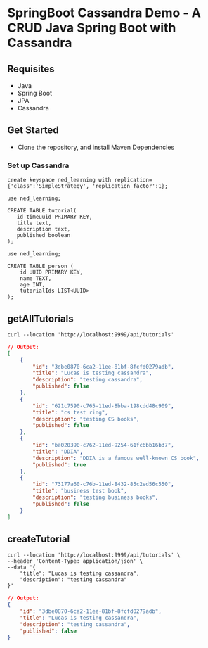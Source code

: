 # SpringBoot Cassandra Demo - A CRUD Java Spring Boot with Cassandra


## Requisites
- Java
- Spring Boot
- JPA
- Cassandra

## Get Started
- Clone the repository, and install Maven Dependencies

### Set up Cassandra

```shell
create keyspace ned_learning with replication={'class':'SimpleStrategy', 'replication_factor':1};
```

```shell
use ned_learning;
 
CREATE TABLE tutorial(
   id timeuuid PRIMARY KEY,
   title text,
   description text,
   published boolean
);
```

```shell
use ned_learning;

CREATE TABLE person (
    id UUID PRIMARY KEY,
    name TEXT,
    age INT,
    tutorialIds LIST<UUID>
);
```



## getAllTutorials

```shell
curl --location 'http://localhost:9999/api/tutorials'
```

```json
// Output:
[
    {
        "id": "3dbe0870-6ca2-11ee-81bf-8fcfd0279adb",
        "title": "Lucas is testing cassandra",
        "description": "testing cassandra",
        "published": false
    },
    {
        "id": "621c7590-c765-11ed-8bba-198cdd48c909",
        "title": "cs test ring",
        "description": "testing CS books",
        "published": false
    },
    {
        "id": "ba020390-c762-11ed-9254-61fc6bb16b37",
        "title": "DDIA",
        "description": "DDIA is a famous well-known CS book",
        "published": true
    },
    {
        "id": "73177a60-c76b-11ed-8432-85c2ed56c550",
        "title": "business test book",
        "description": "testing business books",
        "published": false
    }
]
```

## createTutorial

```shell
curl --location 'http://localhost:9999/api/tutorials' \
--header 'Content-Type: application/json' \
--data '{
    "title": "Lucas is testing cassandra",
    "description": "testing cassandra"
}'
```

```json
// Output:
{
    "id": "3dbe0870-6ca2-11ee-81bf-8fcfd0279adb",
    "title": "Lucas is testing cassandra",
    "description": "testing cassandra",
    "published": false
}
```